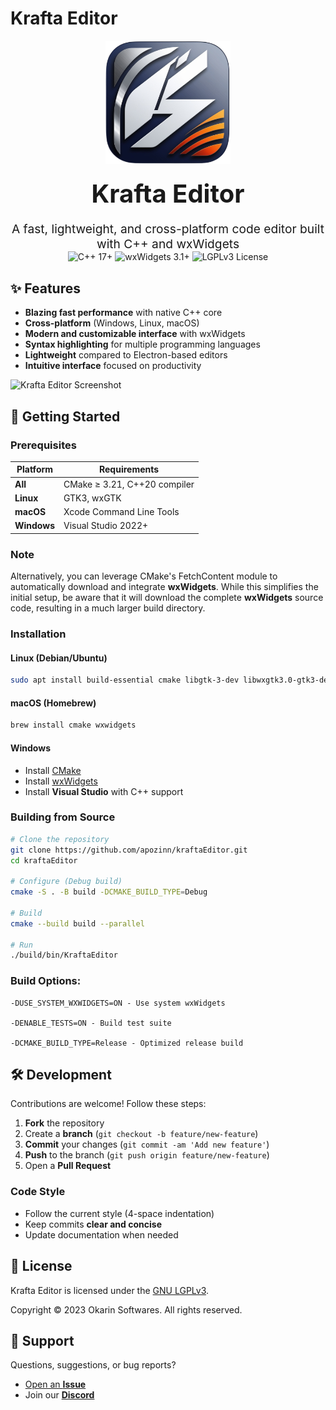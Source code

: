 # **Krafta Editor**  

<div align="center">
  <img width="200" src="https://raw.githubusercontent.com/apozinn/kraftaEditor/refs/heads/main/assets/images/kraftaEditor.png" alt="Krafta Editor Logo">
  
  <h1 style="font-size: 2.5rem; margin: 0.5em 0">Krafta Editor</h1>
  
  <p style="font-size: 1.2rem; max-width: 600px; margin: 0 auto">
    A fast, lightweight, and cross-platform code editor built with C++ and wxWidgets
  </p>
  
  <div>
    <img src="https://img.shields.io/badge/C++-17+-00599C?logo=cplusplus" alt="C++ 17+">
    <img src="https://img.shields.io/badge/wxWidgets-3.1+-0078D6?logo=windowsterminal" alt="wxWidgets 3.1+">
    <img src="https://img.shields.io/badge/License-LGPLv3-blue" alt="LGPLv3 License">
  </div>
</div>

## ✨ **Features**  

- **Blazing fast performance** with native C++ core  
- **Cross-platform** (Windows, Linux, macOS)  
- **Modern and customizable interface** with wxWidgets  
- **Syntax highlighting** for multiple programming languages  
- **Lightweight** compared to Electron-based editors  
- **Intuitive interface** focused on productivity  

![Krafta Editor Screenshot](https://i.imgur.com/cj3d00m.png)  

## 🚀 **Getting Started**  

### Prerequisites

| Platform       | Requirements |
|---------------|-------------|
| **All**       | CMake ≥ 3.21, C++20 compiler |
| **Linux**     | GTK3, wxGTK |
| **macOS**     | Xcode Command Line Tools |
| **Windows**   | Visual Studio 2022+ | 

### **Note**
Alternatively, you can leverage CMake's FetchContent module to automatically download and integrate **wxWidgets**. While this simplifies the initial setup, be aware that it will download the complete **wxWidgets** source code, resulting in a much larger build directory.

### **Installation**  

#### **Linux (Debian/Ubuntu)**  
```bash
sudo apt install build-essential cmake libgtk-3-dev libwxgtk3.0-gtk3-dev
```  

#### **macOS (Homebrew)**  
```bash
brew install cmake wxwidgets
```  

#### **Windows**  
- Install [CMake](https://cmake.org/download/)  
- Install [wxWidgets](https://www.wxwidgets.org/downloads/)  
- Install **Visual Studio** with C++ support  

### **Building from Source**  

```bash
# Clone the repository
git clone https://github.com/apozinn/kraftaEditor.git
cd kraftaEditor

# Configure (Debug build)
cmake -S . -B build -DCMAKE_BUILD_TYPE=Debug

# Build
cmake --build build --parallel

# Run
./build/bin/KraftaEditor
```  

### Build Options:

``` 
-DUSE_SYSTEM_WXWIDGETS=ON - Use system wxWidgets

-DENABLE_TESTS=ON - Build test suite

-DCMAKE_BUILD_TYPE=Release - Optimized release build
```  

## 🛠️ **Development**  

Contributions are welcome! Follow these steps:  

1. **Fork** the repository  
2. Create a **branch** (`git checkout -b feature/new-feature`)  
3. **Commit** your changes (`git commit -am 'Add new feature'`)  
4. **Push** to the branch (`git push origin feature/new-feature`)  
5. Open a **Pull Request**  

### **Code Style**  
- Follow the current style (4-space indentation)  
- Keep commits **clear and concise**  
- Update documentation when needed  

## 📜 **License**  

Krafta Editor is licensed under the [GNU LGPLv3](https://github.com/apozinn/kraftaEditor/blob/main/LICENSE).  

Copyright © 2023 Okarin Softwares. All rights reserved.  

## 🤝 **Support**  

Questions, suggestions, or bug reports?  
- [Open an **Issue**](https://github.com/apozinn/kraftaEditor/issues)  
- Join our [**Discord**](https://discord.gg/yWzdJbu2KP)